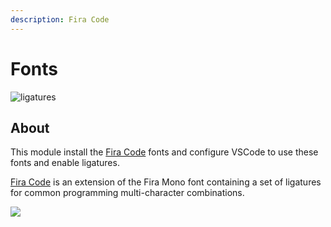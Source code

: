 ```yaml
---
description: Fira Code
---
```


# Fonts

![ligatures](https://github.com/tonsky/FiraCode/raw/master/showcases/v3/all_ligatures.png)

## About

This module install the [Fira Code](https://github.com/tonsky/FiraCode/) fonts and configure VSCode to use these fonts and enable ligatures.

[Fira Code](https://github.com/tonsky/FiraCode/) is an extension of the Fira Mono font containing a set of ligatures for common programming multi-character combinations.

![](https://code.visualstudio.com/assets/docs/getstarted/tips-and-tricks/font-ligatures-annotated.png)



